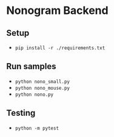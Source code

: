 # Nonogram Backend

## Setup

- `pip install -r ./requirements.txt`

## Run samples

- `python nono_small.py`
- `python nono_mouse.py`
- `python nono.py`

## Testing

- `python -m pytest`
